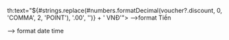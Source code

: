 th:text="${#strings.replace(#numbers.formatDecimal(voucher?.discount, 0, 'COMMA', 2, 'POINT'), '.00', '')} + ' VNĐ'">
-->format Tiền 

<td th:text="${#temporals.format(voucher?.start_time, 'dd-MM-yyyy HH:mm')}"></td>
--> format date time

